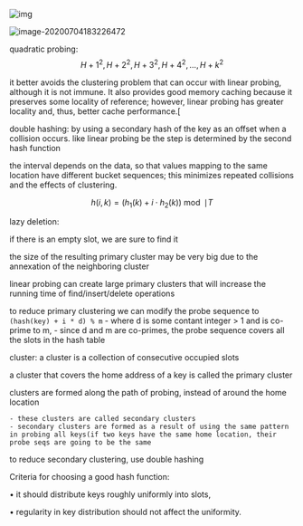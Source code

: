 ![img](D:\learning-notes\Algorithms\Collision-Resolution-Techniques-1.png)



![image-20200704183226472](D:\learning-notes\Algorithms\hash.assets\image-20200704183226472.png)


quadratic probing:
$$H+1^{2}, H+2^{2}, H+3^{2}, H+4^{2}, \ldots, H+k^{2}$$

 it better avoids the clustering problem that can occur with linear probing, although it is not immune. It also provides good memory caching because it preserves some locality of reference; however, linear probing has greater locality and, thus, better cache performance.[

double hashing:
by using a secondary hash of the key as an offset when a collision occurs.
like linear probing be the step is determined by the second hash function

the interval depends on the data, so that values mapping to the same location have different bucket sequences; this minimizes repeated collisions and the effects of clustering.

$$h(i, k)=\left(h_{1}(k)+i \cdot h_{2}(k)\right) \bmod \mid T$$


lazy deletion:


if there is an empty slot, we are sure to find it 

the size of the resulting primary cluster may be very big due to the annexation of the neighboring cluster

linear probing can create large primary clusters that will increase the running time of find/insert/delete operations 

to reduce primary clustering we can modify the probe sequence to `(hash(key) + i * d) % m`
    - where d is some contant integer > 1 and is co-prime to m, 
    - since d and m are co-primes, the probe sequence covers all the slots in the hash table 



cluster:
a cluster is a collection of consecutive occupied slots

a cluster that covers the home address of a key is called the primary cluster

clusters are formed along the path of probing, instead of around the home location

	- these clusters are called secondary clusters
	- secondary clusters are formed as a result of using the same pattern in probing all keys(if two keys have the same home location, their probe seqs are going to be the same

to reduce secondary clustering, use double hashing 

Criteria for choosing a good hash function: 

• it should distribute keys roughly uniformly into slots, 

• regularity in key distribution should not affect the uniformity.



